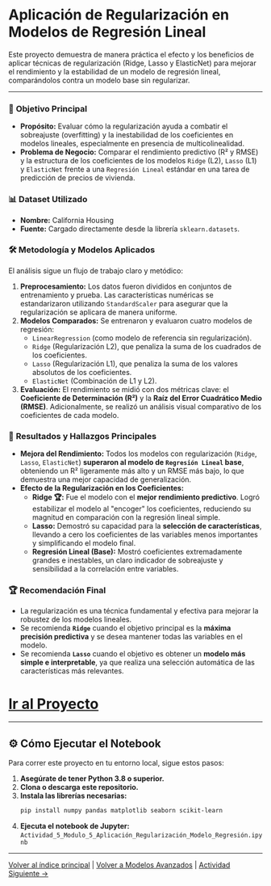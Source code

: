 # Aplicación de Regularización en Modelos de Regresión Lineal

Este proyecto demuestra de manera práctica el efecto y los beneficios de aplicar técnicas de regularización (Ridge, Lasso y ElasticNet) para mejorar el rendimiento y la estabilidad de un modelo de regresión lineal, comparándolos contra un modelo base sin regularizar.

---

### 🎯 **Objetivo Principal**
- **Propósito:** Evaluar cómo la regularización ayuda a combatir el sobreajuste (overfitting) y la inestabilidad de los coeficientes en modelos lineales, especialmente en presencia de multicolinealidad.
- **Problema de Negocio:** Comparar el rendimiento predictivo (R² y RMSE) y la estructura de los coeficientes de los modelos `Ridge` (L2), `Lasso` (L1) y `ElasticNet` frente a una `Regresión Lineal` estándar en una tarea de predicción de precios de vivienda.

### 📊 **Dataset Utilizado**
- **Nombre:** California Housing
- **Fuente:** Cargado directamente desde la librería `sklearn.datasets`.

### 🛠️ **Metodología y Modelos Aplicados**
El análisis sigue un flujo de trabajo claro y metódico:
1.  **Preprocesamiento:** Los datos fueron divididos en conjuntos de entrenamiento y prueba. Las características numéricas se estandarizaron utilizando `StandardScaler` para asegurar que la regularización se aplicara de manera uniforme.
2.  **Modelos Comparados:** Se entrenaron y evaluaron cuatro modelos de regresión:
    - `LinearRegression` (como modelo de referencia sin regularización).
    - `Ridge` (Regularización L2), que penaliza la suma de los cuadrados de los coeficientes.
    - `Lasso` (Regularización L1), que penaliza la suma de los valores absolutos de los coeficientes.
    - `ElasticNet` (Combinación de L1 y L2).
3.  **Evaluación:** El rendimiento se midió con dos métricas clave: el **Coeficiente de Determinación (R²)** y la **Raíz del Error Cuadrático Medio (RMSE)**. Adicionalmente, se realizó un análisis visual comparativo de los coeficientes de cada modelo.

### 🚀 **Resultados y Hallazgos Principales**
- **Mejora del Rendimiento:** Todos los modelos con regularización (`Ridge`, `Lasso`, `ElasticNet`) **superaron al modelo de `Regresión Lineal` base**, obteniendo un R² ligeramente más alto y un RMSE más bajo, lo que demuestra una mejor capacidad de generalización.
- **Efecto de la Regularización en los Coeficientes:**
    - **Ridge 🏆:** Fue el modelo con el **mejor rendimiento predictivo**. Logró estabilizar el modelo al "encoger" los coeficientes, reduciendo su magnitud en comparación con la regresión lineal simple.
    - **Lasso:** Demostró su capacidad para la **selección de características**, llevando a cero los coeficientes de las variables menos importantes y simplificando el modelo final.
    - **Regresión Lineal (Base):** Mostró coeficientes extremadamente grandes e inestables, un claro indicador de sobreajuste y sensibilidad a la correlación entre variables.

### 🏆 **Recomendación Final**
- La regularización es una técnica fundamental y efectiva para mejorar la robustez de los modelos lineales.
- Se recomienda **`Ridge`** cuando el objetivo principal es la **máxima precisión predictiva** y se desea mantener todas las variables en el modelo.
- Se recomienda **`Lasso`** cuando el objetivo es obtener un **modelo más simple e interpretable**, ya que realiza una selección automática de las características más relevantes.


# [**Ir al Proyecto**](../Actividad_5_Regularizacion/Actividad_5_Modulo_5_Aplicación_Regularización_Modelo_Regresión.ipynb)


---

## ⚙️ **Cómo Ejecutar el Notebook**

Para correr este proyecto en tu entorno local, sigue estos pasos:

1.  **Asegúrate de tener Python 3.8 o superior.**
2.  **Clona o descarga este repositorio.**
3.  **Instala las librerías necesarias:**
    ```bash
    pip install numpy pandas matplotlib seaborn scikit-learn
    ```
4.  **Ejecuta el notebook de Jupyter:**
    `Actividad_5_Modulo_5_Aplicación_Regularización_Modelo_Regresión.ipynb`

---

[Volver al índice principal](../../README.md) | [Volver a Modelos Avanzados](../README.md) | [Actividad Siguiente →](../Actividad_6_Seleccion_Caracteristicas/README.md)
